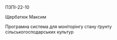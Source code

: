 ПЗПІ-22-10

Щербатюк Максим

Програмна система для моніторінгу стану ґрунту сільськогосподарських культур
